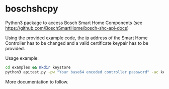# boschshcpy
Python3 package to access Bosch Smart Home Components (see https://github.com/BoschSmartHome/bosch-shc-api-docs)

Using the provided example code, the ip address of the Smart Home Controller has to be changed and a valid 
certificate keypair has to be provided.

Usage example:
```bash
cd examples && mkdir keystore
python3 apitest.py -pw "Your base64 encoded controller password" -ac keystore/test-cert.pem -ak keystore/test-key.pem -n "Your Application" -ip "IP of the controller"
```

More documentation to follow.
